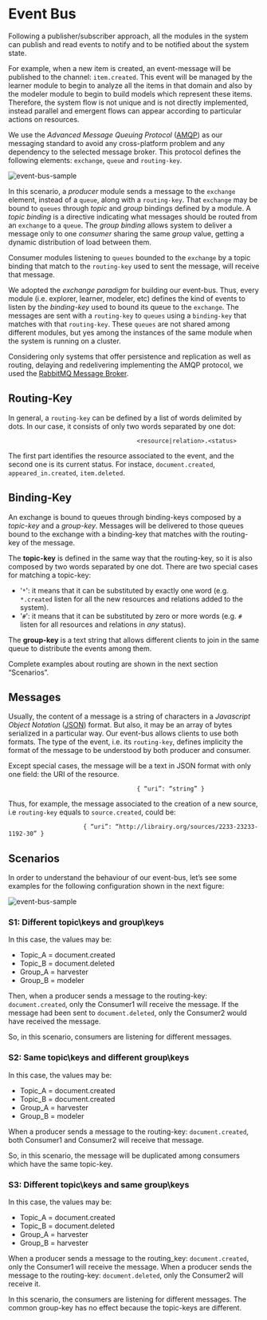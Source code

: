 # Event Bus
Following a publisher/subscriber approach, all the modules in the system can publish and read  events to notify and to be notified about the system state. 

For example, when a new item is created, an event-message will be published to the channel:  `item.created`. This event will be managed by the learner module to begin to analyze all the  items in that domain and also by the modeler module to begin to build models which represent  these items. Therefore, the system flow is not unique and is not directly implemented, instead  parallel and emergent flows can appear according to particular actions on resources. 

We use the *Advanced Message Queuing Protocol* ([AMQP](http://www.amqp.org/)) as our messaging standard to avoid any  cross-platform problem and any dependency to the selected message broker. This protocol defines  the following elements: `exchange`, `queue` and `routing-key`. 


![event-bus-sample](https://dl.dropboxusercontent.com/u/299257/librairy/figures/event-bus-sample.png)

In this scenario, a *producer* module sends a message to the `exchange` element, instead of a `queue`,  along with a `routing-key`. That `exchange` may be bound to `queues` through *topic* and *group* bindings defined by a module. A *topic binding* is a directive indicating what messages should be routed from an `exchange` to a `queue`. The *group binding* allows system to deliver a message only  to one *consumer* sharing the same *group* value, getting a dynamic distribution of load between them. 

Consumer  modules  listening  to  `queues`  bounded  to  the  `exchange`  by  a  topic  binding  that  match  to the `routing-key` used to sent the message, will receive that message. 

We adopted the *exchange paradigm* for building our event-bus. Thus, every module (i.e. explorer, learner,  modeler, etc) defines the kind of events to listen by the *binding-key* used to bound its queue to the  `exchange`. The messages are sent with a `routing-key` to `queues` using a `binding-key` that matches with  that  `routing-key`.  These  `queues`  are  not  shared  among  different  modules,  but  yes  among  the  instances of the same module when the system is running on a cluster.

Considering  only  systems  that  offer  persistence  and  replication  as  well  as  routing,  delaying  and  redelivering implementing the AMQP protocol, we used the [RabbitMQ Message Broker](http://www.rabbitmq.com/).

## Routing-Key
In general, a `routing-key` can be defined by a list of words delimited by dots. In our case, it consists of only two words separated by one dot:

```
                                    <resource|relation>.<status>
```
The first part identifies the resource associated to the event, and the second one is its current status. For instace, `document.created`, `appeared_in.created`, `item.deleted`. 

## Binding-Key
An  exchange  is  bound  to  queues  through  binding-keys  composed  by  a  *topic-key*  and  a *group-key*.  Messages will be delivered to those queues bound to the exchange with a binding-key that matches  with the routing-key of the message. 

The **topic-key** is defined in the same way that the routing-key, so it is also composed by two words separated by one dot. There are two special cases for matching a topic-key:  
* '`*`': it means that it can be substituted by exactly one word (e.g. `*.created` listen for all the new resources and relations added to the system). 
* '`#`': it means that it can be substituted by zero or more words (e.g. `#` listen for all resources and relations in *any* status).

The **group-key** is a text string that allows different clients to join in the same queue to distribute the  events among them.

Complete examples about routing are shown in the next section “Scenarios”. 

## Messages
Usually,  the  content  of  a  message  is  a  string  of  characters  in  a  *Javascript  Object  Notation*  ([JSON](http://www.json.org/))  format.  But  also,  it  may  be  an  array  of  bytes  serialized  in  a  particular  way.  Our  event-bus  allows  clients to use both formats. The type of the event, i.e. its `routing-key`, defines implicity the format of  the message to be understood by both producer and consumer. 

Except  special  cases,  the  message  will  be  a  text  in  JSON  format  with  only  one  field:  the  URI  of  the  resource. 
```
                                    { “uri”: “string” }
```
Thus, for example, the message associated to the creation of a new source, i.e `routing-key` equals to  `source.created`, could be:
```
                     { “uri”: “http://librairy.org/sources/2233-23233-1192-30” }
```

## Scenarios
In  order  to  understand  the  behaviour  of  our  event-bus,  let’s  see  some  examples  for  the  following  configuration shown in the next figure:

![event-bus-sample](https://dl.dropboxusercontent.com/u/299257/librairy/figures/event-bus-exchange.png)

### S1: Different topic\keys and group\keys 

In this case, the values may be:  
* Topic_A = document.created
* Topic_B = document.deleted
* Group_A = harvester
* Group_B = modeler

Then,  when  a  producer  sends  a  message  to  the  routing-key:  `document.created`,  only  the  Consumer1 will receive the message. If the message had been sent to `document.deleted`, only  the Consumer2 would have received the message. 

So, in this scenario, consumers are listening for different messages. 

### S2: Same topic\keys and different group\keys

In this case, the values may be:  
* Topic_A = document.created
* Topic_B = document.created
* Group_A = harvester
* Group_B = modeler

When a producer sends a message to the routing-key: `document.created`, both Consumer1 and  Consumer2 will receive that message. 

So,  in  this  scenario,  the  message  will  be  duplicated  among  consumers  which  have  the  same  topic-key. 

### S3: Different topic\keys and same group\keys

In this case, the values may be:  
* Topic_A = document.created
* Topic_B = document.deleted
* Group_A = harvester
* Group_B = harvester

When a producer sends a message to the routing_key: `document.created`, only the Consumer1  will  receive  the  message.  When  a  producer  sends  the  message  to  the  routing-key:  `document.deleted`, only the Consumer2 will receive it.  

In  this  scenario,  the  consumers  are  listening  for  different  messages.  The  common  group-key  has  no  effect because the topic-keys are different. 





